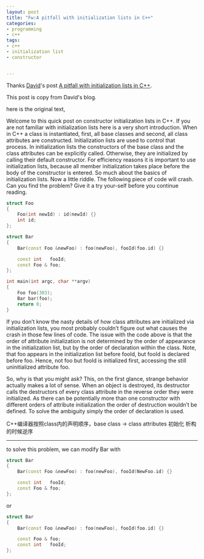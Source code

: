 ```yaml
---
layout: post
title: "Fw:A pitfall with initialization lists in C++"
categories:
- programming
- c++
tags:
- c++
- initialization list
- constructor


---
```


Thanks [David](https://geidav.wordpress.com/author/geidav/)'s 
post [A pitfall with initialization lists in C++](https://geidav.wordpress.com/2013/05/09/a-pitfall-with-initialization-lists-in-c/).

This post is copy from David's blog.

here is the original text,

Welcome to this quick post on constructor initialization lists in C++. 
If you are not familiar with initialization lists here is a very short introduction. 
When in C++ a class is instantiated, first, all base classes and second, 
all class attributes are constructed. 
Initialization lists are used to control that process. 
In initialization lists the constructors of the base class 
and the class attributes can be explicitly called. 
Otherwise, they are initialized by calling their default constructor. 
For efficiency reasons it is important to use initialization lists, 
because all member initialization takes place before the body of the constructor is entered. 
So much about the basics of initialization lists. 
Now a little riddle. The following piece of code will crash. 
Can you find the problem? Give it a try your-self before you continue reading.

```C++
struct Foo
{
    Foo(int newId) : id(newId) {}
    int id;
};

struct Bar
{
    Bar(const Foo &newFoo) : foo(newFoo), fooId(foo.id) {}

    const int   fooId;
    const Foo & foo;
};

int main(int argc, char **argv)
{
    Foo foo(303);
    Bar bar(foo);
    return 0;
}
```


If you don’t know the nasty details of how class attributes are initialized 
via initialization lists, you most probably couldn’t figure out what causes the
crash in those few lines of code. 
The issue with the code above is that the order of attribute initialization 
is not determined by the order of appearance in the initialization list, 
but by the order of declaration within the class. 
Note, that foo appears in the initialization list before fooId, 
but fooId is declared before foo. Hence, not foo but fooId is initialized first, 
accessing the still uninitialized attribute foo.

So, why is that you might ask? This, on the first glance, 
strange behavior actually makes a lot of sense. When an object is destroyed, 
its destructor calls the destructors of every class attribute in the reverse order they were initialized. 
As there can be potentially more than one constructor with 
different orders of attribute initialization the order of destruction wouldn’t be defined. 
To solve the ambiguity simply the order of declaration is used.

C++编译器按照class内的声明顺序，base class -> class attributes 初始化
析构的时候逆序

----------------------------------

to solve this problem, we can modify Bar with

```c++
struct Bar
{
    Bar(const Foo &newFoo) : foo(newFoo), fooId(NewFoo.id) {}

    const int   fooId;
    const Foo & foo;
};
```

or

```c++
struct Bar
{
    Bar(const Foo &newFoo) : foo(newFoo), fooId(foo.id) {}

    const Foo & foo;
    const int   fooId;
};
```
